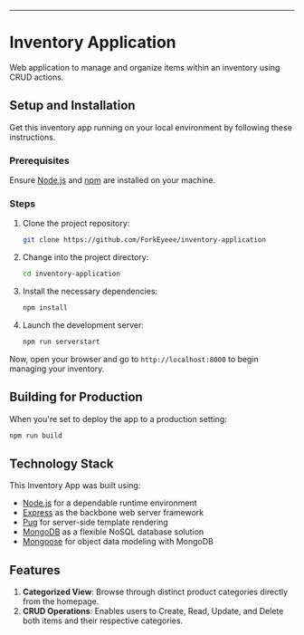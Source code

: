 ---

# Inventory Application

Web application to manage and organize items within an inventory using CRUD actions.

## Setup and Installation

Get this inventory app running on your local environment by following these instructions.

### Prerequisites

Ensure [Node.js](https://nodejs.org/en/download/) and [npm](http://npmjs.com) are installed on your machine.

### Steps

1. Clone the project repository:

   ```bash
   git clone https://github.com/ForkEyeee/inventory-application
   ```

2. Change into the project directory:

   ```bash
   cd inventory-application
   ```

3. Install the necessary dependencies:

   ```bash
   npm install
   ```

4. Launch the development server:

   ```bash
   npm run serverstart
   ```

Now, open your browser and go to `http://localhost:8000` to begin managing your inventory.

## Building for Production

When you're set to deploy the app to a production setting:

```bash
npm run build
```

## Technology Stack

This Inventory App was built using:

- [Node.js](https://nodejs.org/en/) for a dependable runtime environment
- [Express](https://expressjs.com/) as the backbone web server framework
- [Pug](https://pugjs.org/) for server-side template rendering
- [MongoDB](https://www.mongodb.com/) as a flexible NoSQL database solution
- [Mongoose](https://mongoosejs.com/) for object data modeling with MongoDB

## Features

1. **Categorized View**: Browse through distinct product categories directly from the homepage.
2. **CRUD Operations**: Enables users to Create, Read, Update, and Delete both items and their respective categories.
